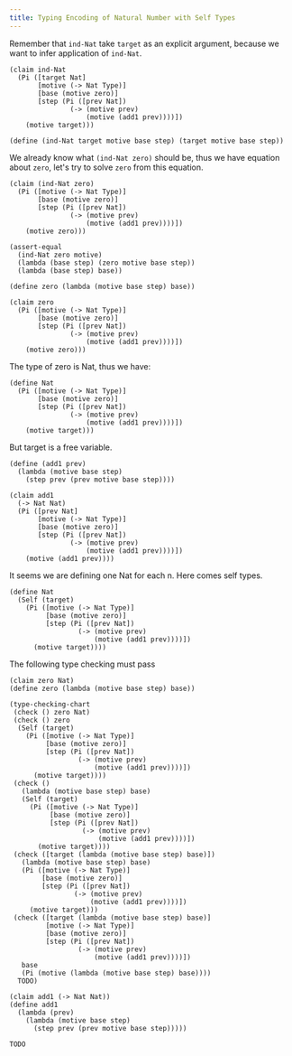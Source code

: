 ```yaml
---
title: Typing Encoding of Natural Number with Self Types
---
```


Remember that `ind-Nat` take `target` as an explicit argument,
because we want to infer application of `ind-Nat`.

```lambda pseudocode
(claim ind-Nat
  (Pi ([target Nat]
       [motive (-> Nat Type)]
       [base (motive zero)]
       [step (Pi ([prev Nat])
               (-> (motive prev)
                   (motive (add1 prev))))])
    (motive target)))

(define (ind-Nat target motive base step) (target motive base step))
```

We already know what `(ind-Nat zero)` should be,
thus we have equation about `zero`,
let's try to solve `zero` from this equation.

```lambda pseudocode
(claim (ind-Nat zero)
  (Pi ([motive (-> Nat Type)]
       [base (motive zero)]
       [step (Pi ([prev Nat])
               (-> (motive prev)
                   (motive (add1 prev))))])
    (motive zero)))

(assert-equal
  (ind-Nat zero motive)
  (lambda (base step) (zero motive base step))
  (lambda (base step) base))

(define zero (lambda (motive base step) base))

(claim zero
  (Pi ([motive (-> Nat Type)]
       [base (motive zero)]
       [step (Pi ([prev Nat])
               (-> (motive prev)
                   (motive (add1 prev))))])
    (motive zero)))
```

The type of zero is Nat,
thus we have:

```lambda pseudocode
(define Nat
  (Pi ([motive (-> Nat Type)]
       [base (motive zero)]
       [step (Pi ([prev Nat])
               (-> (motive prev)
                   (motive (add1 prev))))])
    (motive target)))
```

But target is a free variable.

```lambda pseudocode
(define (add1 prev)
  (lambda (motive base step)
    (step prev (prev motive base step))))

(claim add1
  (-> Nat Nat)
  (Pi ([prev Nat]
       [motive (-> Nat Type)]
       [base (motive zero)]
       [step (Pi ([prev Nat])
               (-> (motive prev)
                   (motive (add1 prev))))])
    (motive (add1 prev))))
```

It seems we are defining one Nat for each n.
Here comes self types.

```lambda pseudocode
(define Nat
  (Self (target)
    (Pi ([motive (-> Nat Type)]
         [base (motive zero)]
         [step (Pi ([prev Nat])
                 (-> (motive prev)
                     (motive (add1 prev))))])
      (motive target))))
```

The following type checking must pass

```lambda pseudocode
(claim zero Nat)
(define zero (lambda (motive base step) base))

(type-checking-chart
 (check () zero Nat)
 (check () zero
  (Self (target)
    (Pi ([motive (-> Nat Type)]
         [base (motive zero)]
         [step (Pi ([prev Nat])
                 (-> (motive prev)
                     (motive (add1 prev))))])
      (motive target))))
 (check ()
   (lambda (motive base step) base)
   (Self (target)
     (Pi ([motive (-> Nat Type)]
          [base (motive zero)]
          [step (Pi ([prev Nat])
                  (-> (motive prev)
                      (motive (add1 prev))))])
       (motive target))))
 (check ([target (lambda (motive base step) base)])
   (lambda (motive base step) base)
   (Pi ([motive (-> Nat Type)]
        [base (motive zero)]
        [step (Pi ([prev Nat])
                (-> (motive prev)
                    (motive (add1 prev))))])
     (motive target)))
 (check ([target (lambda (motive base step) base)]
         [motive (-> Nat Type)]
         [base (motive zero)]
         [step (Pi ([prev Nat])
                 (-> (motive prev)
                     (motive (add1 prev))))])
   base
   (Pi (motive (lambda (motive base step) base))))
  TODO)

(claim add1 (-> Nat Nat))
(define add1
  (lambda (prev)
    (lambda (motive base step)
      (step prev (prev motive base step)))))

TODO
```
